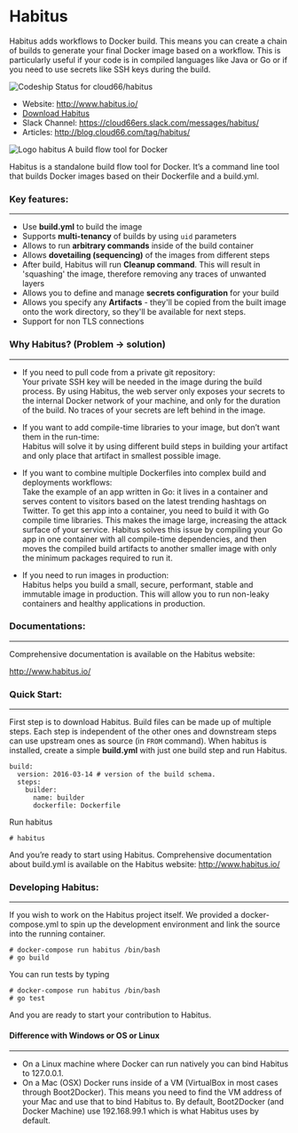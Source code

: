 # Habitus
Habitus adds workflows to Docker build. This means you can create a chain of builds to generate your final Docker image based on a workflow. This is particularly useful if your code is in compiled languages like Java or Go or if you need to use secrets like SSH keys during the build.

![Codeship Status for cloud66/habitus](https://codeship.com/projects/714284d0-e914-0133-1e5d-4eaa3299b296/status)

- Website: http://www.habitus.io/
- [Download Habitus](https://github.com/cloud66/habitus/releases?utm_source=Githubdownload&utm_medium=GHDpage&utm_campaign=habitus)
- Slack Channel: https://cloud66ers.slack.com/messages/habitus/
- Articles: http://blog.cloud66.com/tag/habitus/

![Logo habitus](https://lh5.googleusercontent.com/_PbaTkJhpA9zVRW_pj3Mt1ntpAZ6IUjTn0yDkVCsUZnJnE3jAxr5ciGF5SqdtR45--EHlIdYyr3dj7DcjRVfLBSS6BQPaGrwzzvMqqEcDJc47sDY4d2s9QQlJi3ZXUYPkODWOF2a)
A build flow tool for Docker 

Habitus is a standalone build flow tool for Docker. It’s a command line tool that builds Docker images based on their Dockerfile and a build.yml. 



### Key features:
__________________________________________________________________
- Use **build.yml** to build the image
- Supports **multi-tenancy** of builds by using `uid` parameters
- Allows to run **arbitrary commands** inside of the build container
- Allows **dovetailing (sequencing)** of the images from different steps
- After build, Habitus will run **Cleanup command**. This will result in 'squashing' the image, therefore removing any traces of unwanted layers
- Allows you to define and manage **secrets configuration** for your build
- Allows you specify any **Artifacts** - they'll be copied from the built image onto the work directory, so they'll be available for next steps.
- Support for non TLS connections

### Why Habitus? (Problem → solution)
______________________________________________________________________


- If you need to pull code from a private git repository:                           
  Your private SSH key will be needed in the image during the build process. By using Habitus, the web server only exposes your secrets to the internal Docker network of your machine, and only for the duration of the build. No traces of your secrets are left behind in the image.


- If you want to add compile-time libraries to your image, but don’t want them in the run-time:                      
   Habitus will solve it by using different build steps in building your artifact and only place that artifact in smallest possible image.


- If you want to combine multiple Dockerfiles into complex build and  deployments workflows:                             
  Take the example of an app written in Go: it lives in a container and serves content to visitors based on the latest trending hashtags on Twitter. To get this app into a container, you need to build it with Go compile time libraries. This makes the image large, increasing the attack surface of your service. Habitus solves this issue by compiling your Go app in one container with all compile-time dependencies, and then moves the compiled build artifacts to another smaller image with only the minimum packages required to run it.


- If you need to run images in production:                                
  Habitus helps you build a small, secure, performant, stable and immutable image in production. This will allow you to run non-leaky containers and healthy applications in production.

### Documentations:
_________________________________________________________________________________________________________

Comprehensive documentation is available on the Habitus website:

http://www.habitus.io/



### Quick Start: 
________________________________________________________________________________________________________

First step is to download Habitus.
Build files can be made up of multiple steps. Each step is independent of the other ones and downstream steps can use upstream ones as source (in `FROM` command). When habitus is installed, create a simple **build.yml** with just one build step and run Habitus. 

    build:
      version: 2016-03-14 # version of the build schema.
      steps:
        builder:
          name: builder
          dockerfile: Dockerfile

Run habitus

    # habitus

And you’re ready to start using Habitus.  Comprehensive documentation about build.yml is available on the Habitus website: http://www.habitus.io/

### Developing Habitus:
________________________________________________________________________________________________________

If you wish to work on the Habitus project itself. We provided a docker-compose.yml to spin up the development environment and link the source into the running container.


    # docker-compose run habitus /bin/bash
    # go build

You can run tests by typing 


    # docker-compose run habitus /bin/bash
    # go test

And you are ready to start your contribution to Habitus. 

#### Difference with Windows or OS or Linux
______________________________________________________________________________________________________
- On a Linux machine where Docker can run natively you can bind Habitus to 127.0.0.1.
- On a Mac (OSX) Docker runs inside of a VM (VirtualBox in most cases through Boot2Docker). This means you need to find the VM address of your Mac and use that to bind Habitus to. By default, Boot2Docker (and Docker Machine) use 192.168.99.1 which is what Habitus uses by default.
